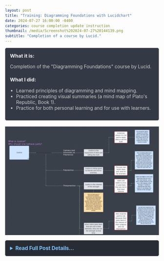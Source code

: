 ```yaml
---
layout: post
title: "Training: Diagramming Foundations with Lucidchart"
date: 2024-07-27 16:00:00 -0400
categories: course completion update instruction
thumbnail: /media/Screenshot%202024-07-27%20144139.png
subtitle: "Completion of a course by Lucid."
---
```


<div style="padding: 15px; border: 1px solid #555; border-radius: 5px; margin-bottom: 20px; background-color: #333a45;">
  <h3 style="margin-top: 0; color: #eee;">What it is:</h3>
  <p style="font-size: 1.1em; color: #ccc;">Completion of the "Diagramming Foundations" course by Lucid.</p>
  
  <h3 style="color: #eee;">What I did:</h3>
  <ul style="font-size: 1.1em; list-style-type: disc; padding-left: 20px; color: #ccc;">
    <li>Learned principles of diagramming and mind mapping.</li>
    <li>Practiced creating visual summaries (a mind map of Plato's Republic, Book 1).</li>
    <li>Practice for both personal learning and for use with learners.</li>
  </ul>
</div>

![MindmappingPlato's Republic Book 1](/media/Screenshot%202024-07-29%20190405.png)

<details style="margin-bottom: 20px; background-color: #282c34; padding: 15px; border-radius: 5px; border: 1px solid #444;">
  <summary style="cursor: pointer; font-weight: bold; color: #7cc5ff; font-size: 1.2em;">Read Full Post Details...</summary>
  <div style="padding-top: 15px; color: #bbb;" markdown="1">

![Course Content](/media/Screenshot%202024-07-27%20144139.png)

"Mind mapping is a skill that helps us engage in the right thinking processes to build the knowledge."

"Reducing a necessary words forces you to synthesize and summarize."

I completed the "Diagramming Foundations" course offered by Lucid. I did this to help me better synthesize information and to practice for teaching these techniques to other learners.

![Course Completion Screenshot](/media/Screenshot%202024-07-27%20144122.png){:style="width:40%;"}

For more details about the course, you can check it out [here](https://training.lucid.co/path/diagramming-foundations).

  </div>
</details>
